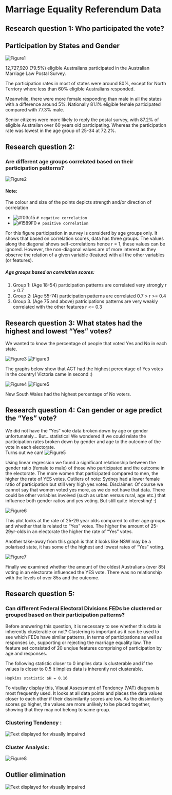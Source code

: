 # Marriage Equality Referendum Data


## Research question 1: Who participated the vote?

## Participation by States and Gender
![Figure1](OpenRes/Participation_by_states_and_gender.png)


12,727,920 (79.5%) eligible Australians participated in the Australian Marriage Law Postal Survey.  

The participation rates in most of states were around 80%, except for North Terriory where less than 60% eligible Australians responded. 

Meanwhile, there were more female responding than male in all the states with a difference around 5%. Nationally 81.1% eligible female participated compared with 77.3% male. 

Senior citizens were more likely to reply the postal survey, with 87.2% of eligible Australian over 60 years old participating. Whereas the participation rate was lowest in the age group of 25-34 at 72.2%.


## Research question 2: 
### Are different age groups correlated based on their participation patterns?
![Figure2](Age_correlations.png)

#### Note:
The colour and size of the points depicts strength and/or direction of correlation
- ![#f03c15](https://placehold.it/15/f03c15/000000?text=+) `# negative correlation`
- ![#1589F0](https://placehold.it/15/1589F0/000000?text=+) `# positive correlation`

For this figure participation in survey is considerd by age groups only. It shows that based on correlation scores, data has three groups. The values along the diagonal shows self-correlations hence r = 1, these values can be ignored. However, the non-diagonal values are of more interest as they observe the relation of a given variable (feature) with all the other variables (or features).

##### Age groups based on correlation scores:
  1. Group 1: 
    (Age 18-54) participation patterns are correlated very strongly r > 0.7
  2. Group 2: 
    (Age 55-74) participation patterns are correlated 0.7 > r >= 0.4
  3. Group 3.
    (Age 75 and above) patricipations patterns are very weakly correlated with the other features r <= 0.3


## Research question 3: What states had the highest and lowest “Yes” votes?


We wanted to know the percentage of people that voted Yes and No in each state.

![Figure3](OpenRes/Yes_per_state.png) 
![Figure3](OpenRes/Yes_ResBas.jpeg) 

The graphs below show that ACT had the highest percentage of Yes votes in the country!
Victoria came in second :)

![Figure4](OpenRes/No_per_state.png) 
![Figure5](OpenRes/No_ResBas.jpeg)


New South Wales had the highest percentage of No voters.




## Research question 4: Can gender or age predict the “Yes” vote?

We did not have the “Yes” vote data broken down by age or gender unfortunately...
But...statistics!
We wondered if we could relate the participation rates broken down by gender and age to the outcome of the vote in each electorate.  
Turns out we can! 
![Figure5](OpenRes/gender_yes.png)


Using linear regression we found a significant relationship between the gender ratio (female to male) of those who participated and the outcome in the electorate. The more women that participated compared to men, the higher the rate of YES votes.
Outliers of note: Sydney had a lower female ratio of participation but still very high yes votes.
Disclaimer: Of course we cannot say that women voted yes more, as we do not have that data.  There could be other variables involved (such as urban versus rural, age etc.) that influence both gender ratios and yes voting.
But still quite interesting! :)

![Figure6](OpenRes/20s_Yes.png)

This plot looks at the rate of 25-29 year olds compared to other age groups and whether that is related to “Yes” votes.
The higher the amount of 25-29yr-olds in an electorate the higher the rate of “Yes” votes.

Another take-away from this graph is that it looks like NSW may be a polarised state, it has some of the highest and lowest rates of “Yes” voting.

![Figure7](OpenRes/oldies_yes.png)

Finally we examined whether the amount of the oldest Australians (over 85) voting in an electorate influenced the YES vote.
There was no relationship with the levels of over 85s and the outcome.


## Research question 5: 
### Can different Federal Electoral Divisions FEDs be clustered or grouped based on their participation patterns? 

Before answering this question, it is necessary to see whether this data is inherently clusterable or not? Clustering is important as it can be used to see which FEDs have similar patterns, in terms of participations as well as responses i.e., supporting or rejecting the marriage equality law. The feature set consisted of 20 unqiue features comprising of participation by age and responses.

The following statistic closer to 0 implies data is clusterable and if the values is closer to 0.5 it implies data is inherently not clusterable.

```
Hopkins statistic $H = 0.16
```
To visullay display this, Visual Assessment of Tendency (VAT) diagram is most frequently used. It looks at all data points and places the data values closer to each other if their dissimilarity scores are low. As the dissimilarity scores go higher, the values are more unlikely to be placed together, showing that they may not belong to same group. 

### Clustering Tendency :
![Text displayed for visually impaired](/visual_assessment_of_clustering_tendency1.png)

### Cluster Analysis: 
![Figure8](/FED_clustering_analysis.png)

## Outlier elimination
![Text displayed for visually impaired](/outlier_elimination.png)
